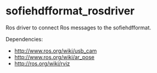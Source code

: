 sofiehdfformat_rosdriver
==================

Ros driver to connect Ros messages to the sofiehdfformat.

Dependencies:

+ http://www.ros.org/wiki/usb_cam
+ http://www.ros.org/wiki/ar_pose
+ http://ros.org/wiki/rviz